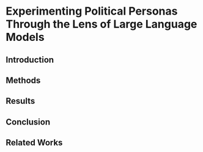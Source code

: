 # Experimenting Political Personas Through the Lens of Large Language Models

## Introduction

## Methods

## Results

## Conclusion

## Related Works
